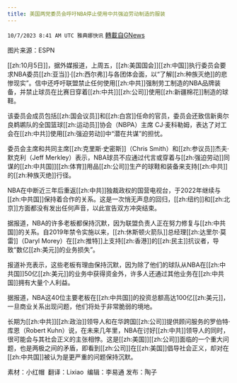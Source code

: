 ```yaml
---
title: 美国两党委员会呼吁NBA停止使用中共强迫劳动制造的服装
---
```

`10/7/2023 8:41 AM UTC 雅典娜快讯` [轉載自GNews](https://gnews.org/articles/1798044)

图片来源：ESPN 

[[zh:10月5日]]，据外媒报道，上周五，[[zh:美国国会]][[zh:中国]]执行委员会要求NBA委员[[zh:亚当]]·[[zh:西尔弗]]与各团体会面，以“了解[[zh:种族灭绝]]的悲惨现实”。信中还呼吁联盟禁止任何使用[[zh:中共]]强制劳工制造的NBA品牌装备，并禁止球员在比赛日穿着[[zh:中共]][[zh:公司]]使用[[zh:新疆棉花]]制造的球鞋。

该委员会成员包括[[zh:国会议员]]和[[zh:白宫]]任命的官员，委员会还致信新奥尔良鹈鹕队的全国篮球[[zh:运动员]]协会（NBPA）主席 CJ·麦科勒姆，表达了对工会在[[zh:中共]]使用[[zh:强迫劳动]]中“潜在共谋”的担忧。

委员会主席和共同主席[[zh:克里斯·史密斯]]（Chris Smith）和[[zh:参议员]]杰夫·默克利（Jeff Merkley）表示，NBA球员不应通过代言或穿着与[[zh:强迫劳动]]同谋的[[zh:中共国]][[zh:体育]]用品[[zh:公司]]生产的球鞋和装备来支持[[zh:中共]]的[[zh:种族灭绝]]行径。

NBA在中断近三年后重返[[zh:中共]]独裁政权的国营电视台，于2022年继续与[[zh:中共国]]保持着合作的关系。这是一次悄无声息的回归，[[zh:纽约]]和[[zh:北京]]方面都没有发出任何声音，以此宣告双方冲突结束。

据报道，NBA的许多老板都保持沉默，因为联盟负责人正在努力修复与[[zh:中共国]]的关系。自2019年禁令实施以来，[[zh:休斯顿火箭队]]总经理[[zh:达里尔·莫雷]]（Daryl Morey）在[[zh:推特]]上支持[[zh:香港]]的[[zh:民主]]抗议者，导致“数亿[[zh:美元]]的业务损失”。

报道补充表示，这些老板有理由保持沉默，因为除了他们的球队从NBA在[[zh:中共国]]50亿[[zh:美元]]的业务中获得资金外，许多人还通过其他业务在[[zh:中共国]]拥有大量个人利益。

据报道，NBA这40位主要老板在[[zh:中共国]]的投资总额高达100亿[[zh:美元]]，一旦商业关系出现问题，他们将处于非常脆弱的境地。

长期为[[zh:中共]][[zh:政治]]领导人和在华跨国[[zh:公司]]提供顾问服务的罗伯特·库恩（Robert Kuhn）说，在未来几年里，NBA在讨好[[zh:中共]]领导人的同时，很可能会与其社会正义的主张相悖。这是[[zh:美国]][[zh:公司]]面临的一个重大问题，也是两极之间的矛盾，即看到[[zh:公司]]在[[zh:美国]]倡导社会正义，却对在[[zh:中共国]]被认为是更严重的问题保持沉默。

素材：小红帽   翻译：Lixiao  编辑：李易通  发布：陶子

